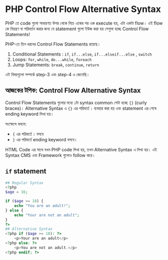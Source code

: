 # PHP Control Flow Alternative Syntax

PHP তে code গুলো সাধারণত উপর থেকে নিচে একের পর এক execute হয়, এটা একটা flow। এই flow কে নিয়ন্ত্রণ বা পরিবর্তন করার জন্য যে statement গুলো ইউজ করা হয় সেগুলা হচ্ছে Control Flow Statements!

PHP-তে তিন ধরনের Control Flow Statements রয়েছে।

1. Conditional Statements : `if`, `if...else`, `if...elseif...else` , `switch`
2. Loops: `for`, `while`, `do...while`, `foreach`
3. Jump Statements: `break`, `continue`, `return`

এই বিষয়গুলো সম্পর্কে step-3 এবং step-4 এ জেনেছি।

## আজকের টপিক: Control Flow Alternative Syntax

Control Flow Statements গুলোর মধ্যে ১টা syntax common সেটা হচ্ছে `{}` (curly braces)। Alternative Syntax এ `{}` এর পরিবর্তে `:` ব্যবহার করা হয় এবং statement এর শেষে ending keyword লিখা হয়।

সংক্ষেপে বললে:

- `{` এর পরিবর্তে `:` বসবে
- `}` এর পরিবর্তে ending keyword বসবে।

HTML Code এর সাথে যখন PHP code লিখা হয়, তখন Alternative Syntax এ লিখা হয়। এই Syntax CMS এবং Framework গুলোও follow করে।

## `if` statement

```php
## Regular Syntax
<?php
$age = 16;

if ($age >= 18) {
	echo "You are an adult!";
} else {
	echo "Your are not an adult";
}
?>
## Alternative Syntax
<?php if ($age >= 18): ?>
    <p>Your are an adult</p>
<?php else: ?>
    <p>You are not an adult.</p>
<?php endif; ?>
```